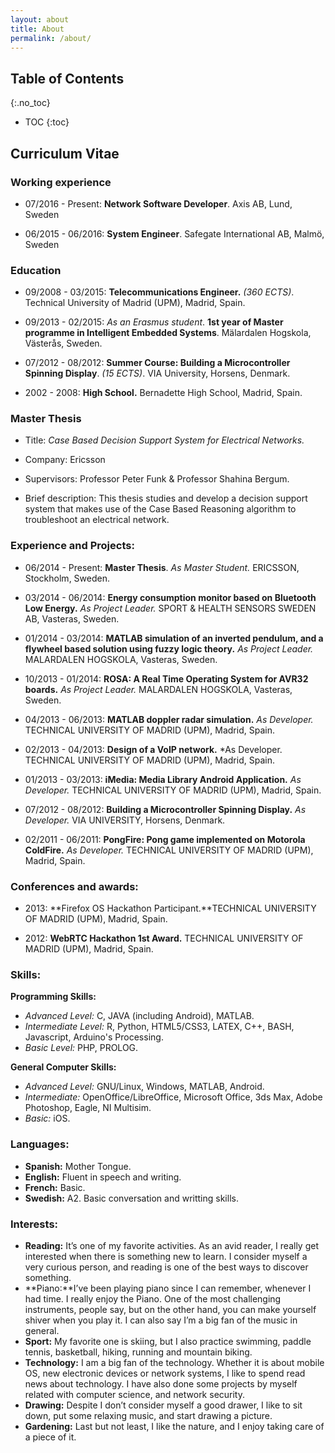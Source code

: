 ```yaml
---
layout: about
title: About
permalink: /about/
---
```

## Table of Contents
{:.no_toc}
* TOC
{:toc}


## Curriculum Vitae

### Working experience

-  07/2016 - Present: **Network Software Developer**. Axis AB, Lund, Sweden

-  06/2015 - 06/2016: **System Engineer**. Safegate International AB, Malmö, Sweden

### Education

-   09/2008 - 03/2015: **Telecommunications Engineer.** *(360 ECTS)*. Technical University of Madrid (UPM), Madrid, Spain.


-   09/2013 - 02/2015: *As an Erasmus student*. **1st year of Master programme in Intelligent Embedded Systems**. Mälardalen Hogskola, Västerås, Sweden.


-   07/2012 - 08/2012: **Summer Course: Building a Microcontroller Spinning Display**. *(15 ECTS)*. VIA University, Horsens, Denmark.


-   2002 - 2008: **High School.** Bernadette High School, Madrid, Spain.

### Master Thesis

-   Title: *Case Based Decision Support System for Electrical Networks.*

-   Company: Ericsson

-   Supervisors: Professor Peter Funk & Professor Shahina Bergum.

-   Brief description: This thesis studies and develop a decision support system that makes use of the Case Based Reasoning algorithm to troubleshoot an electrical network.

### Experience and Projects:

-   06/2014 - Present: **Master Thesis**. *As Master Student.* ERICSSON, Stockholm, Sweden.

-   03/2014 - 06/2014: **Energy consumption monitor based on Bluetooth Low Energy.** *As Project Leader.* SPORT & HEALTH SENSORS SWEDEN AB, Vasteras, Sweden.

-   01/2014 - 03/2014: **MATLAB simulation of an inverted pendulum, and a flywheel based solution using fuzzy logic theory.** *As Project Leader.* MALARDALEN HOGSKOLA, Vasteras, Sweden.

-   10/2013 - 01/2014: **ROSA: A Real Time Operating System for AVR32 boards.** *As Project Leader.* MALARDALEN HOGSKOLA, Vasteras, Sweden.

-   04/2013 - 06/2013: **MATLAB doppler radar simulation.** *As Developer.* TECHNICAL UNIVERSITY OF MADRID (UPM), Madrid, Spain.

-   02/2013 - 04/2013: **Design of a VoIP network.** *As Developer. TECHNICAL UNIVERSITY OF MADRID (UPM), Madrid, Spain.

-   01/2013 - 03/2013: **iMedia: Media Library Android Application.** *As Developer.*  TECHNICAL UNIVERSITY OF MADRID (UPM), Madrid, Spain.

-   07/2012 - 08/2012: **Building a Microcontroller Spinning Display.** *As Developer.* VIA UNIVERSITY, Horsens, Denmark.

-   02/2011 - 06/2011: **PongFire: Pong game implemented on Motorola ColdFire.** *As Developer.* TECHNICAL UNIVERSITY OF MADRID (UPM), Madrid, Spain.

### Conferences and awards:

-   2013: **Firefox OS Hackathon Participant.**TECHNICAL UNIVERSITY OF MADRID (UPM), Madrid, Spain.

-   2012: **WebRTC Hackathon 1st Award.** TECHNICAL UNIVERSITY OF MADRID (UPM), Madrid, Spain.

### Skills:
**Programming Skills:**

-   *Advanced Level:* C, JAVA (including Android), MATLAB.
-   *Intermediate Level:* R, Python, HTML5/CSS3, LATEX, C++, BASH, Javascript, Arduino's Processing. 
-   *Basic Level:* PHP, PROLOG.

**General Computer Skills:**

-   *Advanced Level:* GNU/Linux, Windows, MATLAB, Android.
-   *Intermediate:* OpenOffice/LibreOffice, Microsoft Office, 3ds Max, Adobe Photoshop, Eagle, NI Multisim.
-   *Basic:* iOS.

### Languages:

-   **Spanish:** Mother Tongue.
-   **English:** Fluent in speech and writing.
-   **French:** Basic.
-   **Swedish:** A2. Basic conversation and writting skills.

### Interests:
-   **Reading:** It’s one of my favorite activities. As an avid reader, I really get interested when there is something new to learn. I consider myself a very curious person, and reading is one of the best ways to discover something.
-   **Piano:**I’ve been playing piano since I can remember, whenever I had time. I really enjoy the Piano. One of the most challenging instruments, people say, but on the other hand, you can make yourself shiver when you play it. I can also say I’m a big fan of the music in general.
-   **Sport:** My favorite one is skiing, but I also practice swimming, paddle tennis, basketball, hiking, running and mountain biking. 
-   **Technology:** I am a big fan of the technology. Whether it is about mobile OS, new electronic devices or network systems, I like to spend read news about technology. I have also done some projects by myself related with computer science, and network security.
-   **Drawing:** Despite I don’t consider myself a good drawer, I like to sit down, put some relaxing music, and start drawing a picture.
-   **Gardening:** Last but not least, I like the nature, and I enjoy taking care of a piece of it.
